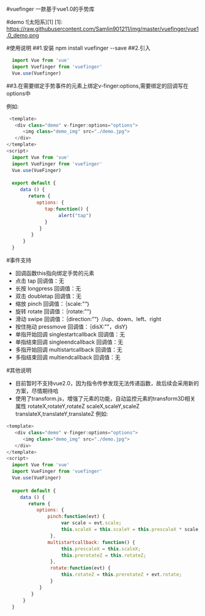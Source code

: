 #vuefinger
一款基于vue1.0的手势库

#demo
![太阳系][1]
[1]: https://raw.githubusercontent.com/Samlin901211/img/master/vuefinger/vue1.0_demo.png

#使用说明
##1.安装 npm install vuefinger --save
##2.引入
```javascript
  import Vue from 'vue'
  import Vuefinger from 'vuefinger'
  Vue.use(Vuefinger)
```  
##3.在需要绑定手势事件的元素上绑定v-finger:options,需要绑定的回调写在options中
 
例如:
```javascript
 <template>
   <div class="demo" v-finger:options="options">
      <img class="demo_img" src="./demo.jpg">
   </div>
</template>
<script>
  import Vue from 'vue'
  import VueFinger from 'vuefinger'
  Vue.use(VueFinger)
 
  export default {
     data () {
        return {
           options: {
              tap:function() {
                   alert("tap")
              }
            }
         }
      }
  }
```
#事件支持
* 回调函数this指向绑定手势的元素
* 点击 tap
回调值：无
* 长按 longpress
回调值：无
* 双击 doubletap
回调值：无
* 缩放 pinch
回调值：｛scale:"“｝
* 旋转 rotate
回调值：｛rotate:”“｝
* 滑动 swipe
回调值：｛direction:”“｝ //up、down、left、right
* 按住拖动 pressmove
回调值：｛disX:”"，disY｝
* 单指开始回调 singlestartcallback
回调值：无
* 单指结束回调 singleendcallback
回调值：无
* 多指开始回调 multistartcallback
回调值：无
* 多指结束回调 multiendcallback
回调值：无

#其他说明
* 目前暂时不支持vue2.0，因为指令传参发现无法传递函数，故后续会采用新的方案，尽情期待哈
* 使用了transform.js，增强了元素的功能，自动监控元素的transform3D相关属性
rotateX,rotateY,rotateZ
scaleX,scaleY,scaleZ
translateX,translateY,translateZ
例如:
```javascript
<template>
   <div class="demo" v-finger:options="options">
      <img class="demo_img" src="./demo.jpg">
   </div>
</template>
<script>
  import Vue from 'vue'
  import VueFinger from 'vuefinger'
  Vue.use(VueFinger)
 
  export default {
     data () {
        return {
           options: {
               pinch:function(evt) {
                    var scale = evt.scale;
                    this.scaleX = this.scaleY = this.prescaleX * scale;           
                },
               multistartcallback: function() {
                    this.prescaleX = this.scaleX;
                    this.prerotateZ = this.rotateZ;
                },
                rotate:function(evt) {
                    this.rotateZ = this.prerotateZ + evt.rotate;
                }
            }
         }
      }
  }
```